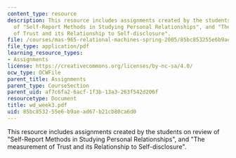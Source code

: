 ```yaml
---
content_type: resource
description: This resource includes assignments created by the students on review
  of "Self-Report Methods in Studying Personal Relationships", and "The measurement
  of Trust and its Relationship to Self-disclosure".
file: /courses/mas-965-relational-machines-spring-2005/85bc853255e6b9aead67b21cb80ca6d0_wd_week3.pdf
file_type: application/pdf
learning_resource_types:
- Assignments
license: https://creativecommons.org/licenses/by-nc-sa/4.0/
ocw_type: OCWFile
parent_title: Assignments
parent_type: CourseSection
parent_uid: af7c6fa2-6acf-1f3b-13a3-263f542d206f
resourcetype: Document
title: wd_week3.pdf
uid: 85bc8532-55e6-b9ae-ad67-b21cb80ca6d0
---
```

This resource includes assignments created by the students on review of "Self-Report Methods in Studying Personal Relationships", and "The measurement of Trust and its Relationship to Self-disclosure".